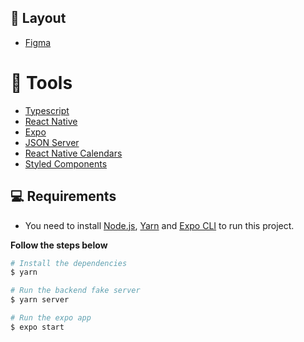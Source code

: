 ## 🎨 Layout

- [Figma](https://www.figma.com/file/4ojyGi2mGuQaGK0sUHMAqB/RentX-Ignite?node-id=0%3A1)

# 🔨 Tools

- [Typescript](https://www.typescriptlang.org/)
- [React Native](https://reactnative.dev/)
- [Expo](https://expo.dev/)
- [JSON Server](https://www.npmjs.com/package/json-server)
- [React Native Calendars](https://github.com/wix/react-native-calendars)
- [Styled Components](https://styled-components.com/)


## 💻 Requirements

- You need to install [Node.js](https://nodejs.org/en/download/), [Yarn](https://yarnpkg.com/) and [Expo CLI](https://docs.expo.dev/workflow/expo-cli/) to run this project.

**Follow the steps below**

```bash
# Install the dependencies
$ yarn

# Run the backend fake server
$ yarn server

# Run the expo app
$ expo start
```
